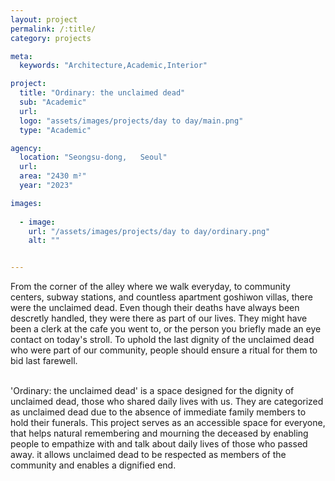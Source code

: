 ```yaml
---
layout: project
permalink: /:title/
category: projects

meta:
  keywords: "Architecture,Academic,Interior"

project:
  title: "Ordinary: the unclaimed dead"
  sub: "Academic"
  url: 
  logo: "assets/images/projects/day to day/main.png"
  type: "Academic"

agency:
  location: "Seongsu-dong,   Seoul"
  url: 
  area: "2430 m²"
  year: "2023"

images:
  
  - image:
    url: "/assets/images/projects/day to day/ordinary.png"
    alt: ""


---
```

<p>From the corner of the alley where we walk everyday, to community centers, subway stations, and countless apartment goshiwon villas, there were the unclaimed dead. Even though their deaths have always been descretly handled, they were there as part of our lives. They might have been a clerk at the cafe you went to, or the person you briefly made an eye contact on today's stroll. To uphold the last dignity of the unclaimed dead who were part of our community, people should ensure a ritual for them to bid last farewell.</p>
<br>'Ordinary: the unclaimed dead' is a space designed for the dignity of unclaimed dead, those who shared daily lives with us. They are categorized as unclaimed dead due to the absence of immediate family members to hold their funerals. This project serves as an accessible space for everyone, that helps natural remembering and mourning the deceased by enabling people to empathize with and talk about daily lives of those who passed away. it allows unclaimed dead to be respected as members of the community and enables a dignified end. 
<br>
<br>
<br>
<br>
<br>
<br>
